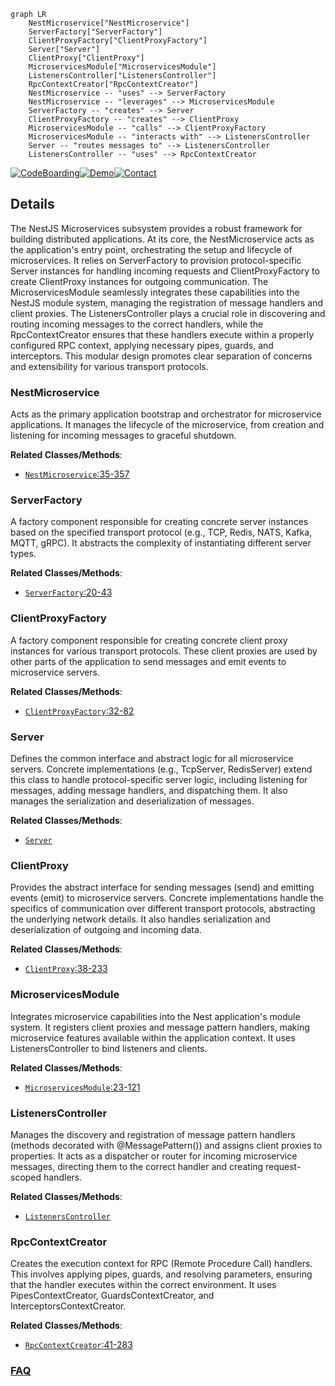 ```mermaid
graph LR
    NestMicroservice["NestMicroservice"]
    ServerFactory["ServerFactory"]
    ClientProxyFactory["ClientProxyFactory"]
    Server["Server"]
    ClientProxy["ClientProxy"]
    MicroservicesModule["MicroservicesModule"]
    ListenersController["ListenersController"]
    RpcContextCreator["RpcContextCreator"]
    NestMicroservice -- "uses" --> ServerFactory
    NestMicroservice -- "leverages" --> MicroservicesModule
    ServerFactory -- "creates" --> Server
    ClientProxyFactory -- "creates" --> ClientProxy
    MicroservicesModule -- "calls" --> ClientProxyFactory
    MicroservicesModule -- "interacts with" --> ListenersController
    Server -- "routes messages to" --> ListenersController
    ListenersController -- "uses" --> RpcContextCreator
```

[![CodeBoarding](https://img.shields.io/badge/Generated%20by-CodeBoarding-9cf?style=flat-square)](https://github.com/CodeBoarding/GeneratedOnBoardings)[![Demo](https://img.shields.io/badge/Try%20our-Demo-blue?style=flat-square)](https://www.codeboarding.org/demo)[![Contact](https://img.shields.io/badge/Contact%20us%20-%20contact@codeboarding.org-lightgrey?style=flat-square)](mailto:contact@codeboarding.org)

## Details

The NestJS Microservices subsystem provides a robust framework for building distributed applications. At its core, the NestMicroservice acts as the application's entry point, orchestrating the setup and lifecycle of microservices. It relies on ServerFactory to provision protocol-specific Server instances for handling incoming requests and ClientProxyFactory to create ClientProxy instances for outgoing communication. The MicroservicesModule seamlessly integrates these capabilities into the NestJS module system, managing the registration of message handlers and client proxies. The ListenersController plays a crucial role in discovering and routing incoming messages to the correct handlers, while the RpcContextCreator ensures that these handlers execute within a properly configured RPC context, applying necessary pipes, guards, and interceptors. This modular design promotes clear separation of concerns and extensibility for various transport protocols.

### NestMicroservice
Acts as the primary application bootstrap and orchestrator for microservice applications. It manages the lifecycle of the microservice, from creation and listening for incoming messages to graceful shutdown.


**Related Classes/Methods**:

- <a href="https://github.com/nestjs/nest/blob/master/packages/microservices/nest-microservice.ts#L35-L357" target="_blank" rel="noopener noreferrer">`NestMicroservice`:35-357</a>


### ServerFactory
A factory component responsible for creating concrete server instances based on the specified transport protocol (e.g., TCP, Redis, NATS, Kafka, MQTT, gRPC). It abstracts the complexity of instantiating different server types.


**Related Classes/Methods**:

- <a href="https://github.com/nestjs/nest/blob/master/packages/microservices/server/server-factory.ts#L20-L43" target="_blank" rel="noopener noreferrer">`ServerFactory`:20-43</a>


### ClientProxyFactory
A factory component responsible for creating concrete client proxy instances for various transport protocols. These client proxies are used by other parts of the application to send messages and emit events to microservice servers.


**Related Classes/Methods**:

- <a href="https://github.com/nestjs/nest/blob/master/packages/microservices/client/client-proxy-factory.ts#L32-L82" target="_blank" rel="noopener noreferrer">`ClientProxyFactory`:32-82</a>


### Server
Defines the common interface and abstract logic for all microservice servers. Concrete implementations (e.g., TcpServer, RedisServer) extend this class to handle protocol-specific server logic, including listening for messages, adding message handlers, and dispatching them. It also manages the serialization and deserialization of messages.


**Related Classes/Methods**:

- <a href="https://github.com/nestjs/nest/blob/master/integration/repl/e2e/repl.spec.ts" target="_blank" rel="noopener noreferrer">`Server`</a>


### ClientProxy
Provides the abstract interface for sending messages (send) and emitting events (emit) to microservice servers. Concrete implementations handle the specifics of communication over different transport protocols, abstracting the underlying network details. It also handles serialization and deserialization of outgoing and incoming data.


**Related Classes/Methods**:

- <a href="https://github.com/nestjs/nest/blob/master/packages/microservices/client/client-proxy.ts#L38-L233" target="_blank" rel="noopener noreferrer">`ClientProxy`:38-233</a>


### MicroservicesModule
Integrates microservice capabilities into the Nest application's module system. It registers client proxies and message pattern handlers, making microservice features available within the application context. It uses ListenersController to bind listeners and clients.


**Related Classes/Methods**:

- <a href="https://github.com/nestjs/nest/blob/master/packages/microservices/microservices-module.ts#L23-L121" target="_blank" rel="noopener noreferrer">`MicroservicesModule`:23-121</a>


### ListenersController
Manages the discovery and registration of message pattern handlers (methods decorated with @MessagePattern()) and assigns client proxies to properties. It acts as a dispatcher or router for incoming microservice messages, directing them to the correct handler and creating request-scoped handlers.


**Related Classes/Methods**:

- <a href="https://github.com/nestjs/nest/blob/master/packages/microservices/microservices-module.ts" target="_blank" rel="noopener noreferrer">`ListenersController`</a>


### RpcContextCreator
Creates the execution context for RPC (Remote Procedure Call) handlers. This involves applying pipes, guards, and resolving parameters, ensuring that the handler executes within the correct environment. It uses PipesContextCreator, GuardsContextCreator, and InterceptorsContextCreator.


**Related Classes/Methods**:

- <a href="https://github.com/nestjs/nest/blob/master/packages/microservices/context/rpc-context-creator.ts#L41-L283" target="_blank" rel="noopener noreferrer">`RpcContextCreator`:41-283</a>




### [FAQ](https://github.com/CodeBoarding/GeneratedOnBoardings/tree/main?tab=readme-ov-file#faq)